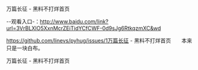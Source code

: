 万篇长征 - 黑料不打烊首页

--观看入口-：http://www.baidu.com/link?url=3VrBLXlO5XxnMcrZEiTidYCfCWF-0d9sJg6RtkqzmXC&wd

https://github.com/linevs/pyhug/issues/1万篇长征 - 黑料不打烊首页　　本来只是一块白布。

万篇长征 - 黑料不打烊首页
